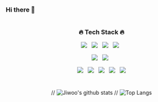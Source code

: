 ### Hi there 👋

<!--
**JiwooAn/JiwooAn** is a ✨ _special_ ✨ repository because its `README.md` (this file) appears on your GitHub profile.

Here are some ideas to get you started:

- 🔭 I’m currently working on ...
- 🌱 I’m currently learning ...
- 👯 I’m looking to collaborate on ...
- 🤔 I’m looking for help with ...
- 💬 Ask me about ...
- 📫 How to reach me: ...
- 😄 Pronouns: ...
- ⚡ Fun fact: ...
-->

<div align="center">

#
<h3>🔥 Tech Stack 🔥</h3>
<p>
  <img src="https://img.shields.io/badge/HTML5-E34F26?style=flat&logo=html5&logoColor=white"/>&nbsp;&nbsp;
  <img src="https://img.shields.io/badge/CSS3-1572B6?style=flat&logo=css3&logoColor=white"/>&nbsp;&nbsp;
  <img src="https://img.shields.io/badge/JavaScript-gray?style=flat&logo=JavaScript&logoColor=F7DF1E"/>&nbsp;&nbsp;
  <img src="https://img.shields.io/badge/React-white?style=flat&logo=React&logoColor=61DAFB"/>&nbsp;&nbsp;
</p>

<p>
  <img src="https://img.shields.io/badge/Node.js-c2c5c5?style=flat&logo=Node.js&logoColor=339933"/>&nbsp;&nbsp;
  <img src="https://img.shields.io/badge/MySQL-f1d8d9?style=flat&logo=MySQL&logoColor=4479A1"/>&nbsp;&nbsp;
</p>

<p>
  <img src="https://img.shields.io/badge/Notion-b4f5bd?style=flat&logo=Notion&logoColor=black"/>&nbsp;&nbsp;
  <img src="https://img.shields.io/badge/GitHub-gray?style=flat&logo=GitHub&logoColor=black"/>&nbsp;&nbsp;
  <img src="https://img.shields.io/badge/Git-blue?style=flat&logo=Git&logoColor=F05032"/>&nbsp;&nbsp;
  <img src="https://img.shields.io/badge/Confluence-gray?style=flat&logo=Confluence&logoColor=172B4D"/>&nbsp;&nbsp;
  <img src="https://img.shields.io/badge/Jira-green?style=flat&logo=Jira&logoColor=0052CC"/>
</p>
  
#
// ![Jiwoo's github stats](https://github-readme-stats.vercel.app/api?username=jiwooAn&show_icons=true&theme=tokyonight)
// ![Top Langs](https://github-readme-stats.vercel.app/api/top-langs/?username=jiwooAn&layout=compact&theme=tokyonight)

</div>

